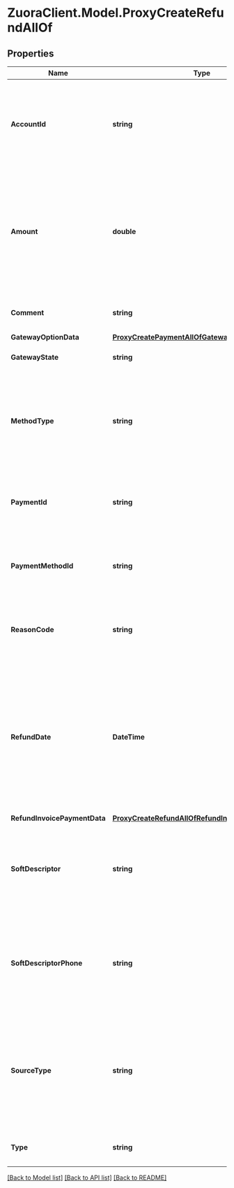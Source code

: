 # ZuoraClient.Model.ProxyCreateRefundAllOf

## Properties

Name | Type | Description | Notes
------------ | ------------- | ------------- | -------------
**AccountId** | **string** |  The ID of the account associated with this refund. This field is only required if you create a non-referenced refund. Don&#39;t specify a value for any other type of refund; Zuora associates the refund automatically with the account from the associated payment. **Character limit**: 32 **Values**: a valid account ID  | [optional] 
**Amount** | **double** |  The amount of the refund. The amount can&#39;t exceed the amount of the associated payment. If the original payment was applied to a single invoice, you can create a partial refund by specifying an amount in this field or through the UI. If the payment was applied to multiple invoices, you can create a partial refund by using the &#x60;RefundInvoicePaymentData&#x60; field of this operation or through the UI. **Character limit**: 16 **Values**: a valid currency amount  | 
**Comment** | **string** |  Use this field to record comments about the refund. **Character limit**: 255 **Values**: a string of 255 characters or fewer  | [optional] 
**GatewayOptionData** | [**ProxyCreatePaymentAllOfGatewayOptionData**](ProxyCreatePaymentAllOfGatewayOptionData.md) |  | [optional] 
**GatewayState** | **string** |  The status of the payment in the gateway. **Character limit**: 19 **Values**: automatically generated  | [optional] 
**MethodType** | **string** |  Indicates how an external refund was issued to a customer. This field is only required if the &#x60;Type&#x60; field is set to &#x60; External&#x60;. You can issue an external refund on an electronic payment. **Character limit**: 30 **Values**:  - &#x60;ACH&#x60; - &#x60;Cash&#x60; - &#x60;Check&#x60; - &#x60;CreditCard&#x60; - &#x60;Other&#x60; - &#x60;PayPal&#x60; - &#x60;WireTransfer&#x60; - &#x60;DebitCard&#x60; - &#x60;CreditCardReferenceTransaction&#x60;  | [optional] 
**PaymentId** | **string** |  The unique ID of the payment associated with this refund. Don&#39;t specify a value for this field if you&#39;re creating an electronic non-referenced refund. **Character limit**: 32 **Values**: a valid payment ID  | [optional] 
**PaymentMethodId** | **string** |  The unique ID of the payment method that the customer used to make the payment. This field is only required if you create a non-referenced refund. **Character limit**: 32 **V****alues**: a valid payment method ID  | [optional] 
**ReasonCode** | **string** |  A code identifying the reason for the transaction. Must be an existing reason code or empty. If you do not specify a value, Zuora uses the default reason code. **Character limit**: 32 **V****alues**: a valid reason code  | [optional] 
**RefundDate** | **DateTime** | The date of the refund, in &#x60;yyyy-mm-dd&#x60; format. The date of the refund cannot be before the payment date. This field is only required if the &#x60;Type&#x60; field is set to &#x60; External&#x60;. Zuora automatically generates this field for electronic refunds.  With the Future Dated Credit Balance Adjustment feature enabled, you can create a non-referenced refund with a refund date.  * For external refunds, you can specify any date. * For electronic refunds, you can only set the date to the date when the API operation is called or one day later.  | [optional] 
**RefundInvoicePaymentData** | [**ProxyCreateRefundAllOfRefundInvoicePaymentData**](ProxyCreateRefundAllOfRefundInvoicePaymentData.md) |  | [optional] 
**SoftDescriptor** | **string** |  A payment gateway-specific field that maps Zuora to other gateways . **Character limit**: 35 **Values**:  - 3-byte company identifier &amp;quot;*&amp;quot; 18-byte descriptor - 7-byte company identifier &amp;quot;*&amp;quot; 14-byte descriptor - 12-byte company identifier &amp;quot;*&amp;quot; 9-byte descriptor  | [optional] 
**SoftDescriptorPhone** | **string** |  A payment gateway-specific field that maps Zuora to other gateways . **Character limit**: 20 **Values**:  - Customer service phone number formatted as: &#x60;NNN-NNN-NNNN&#x60; or &#x60;NNN-AAAAAAA&#x60; - URL (non-e-Commerce): Transactions sent with a URL do not qualify for the best interchange rate - Email address  | [optional] 
**SourceType** | **string** |  Specifies whether the refund is a refund payment or a credit balance. This field is only required if you create a non-referenced refund. If you creating an non-referenced refund, then set this value to &#x60;CreditBalance&#x60;. **Note**: If you have the Invoice Settlement feature enabled, the value of this field can only be set to &#x60;Payment&#x60;. **Character limit**: 13 **Values**:  - &#x60;Payment&#x60; - &#x60;CreditBalance&#x60;  | [optional] 
**Type** | **string** |  Specifies if the refund is electronic or external. **Character limit**: 10 **Values**:  - &#x60;Electronic&#x60; - &#x60;External&#x60;  | 

[[Back to Model list]](../README.md#documentation-for-models) [[Back to API list]](../README.md#documentation-for-api-endpoints) [[Back to README]](../README.md)

